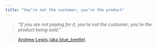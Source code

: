```yaml
---
title: "You’re not the customer; you’re the product"
---
```

>*“If you are not paying for it, you’re not the customer; you’re the product being sold.”*  

>[Andrew Lewis (aka blue_beetle)](https://quoteinvestigator.com/2017/07/16/product/)  